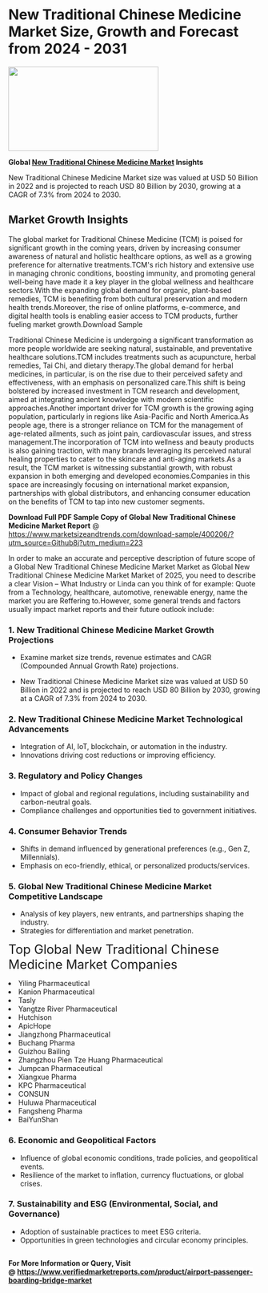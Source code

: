 <H1>New Traditional Chinese Medicine Market Size, Growth and Forecast from 2024 - 2031</H1><img class="aligncenter size-medium wp-image-584254" src="https://thirdeyenews.in/wp-content/uploads/2024/09/Global-Market-Research-300x168.jpeg" alt="" width="300" height="168" /><p><strong>Global&nbsp;<a href="https://www.marketsizeandtrends.com/download-sample/400206/?utm_source=Github8j?utm_medium=223">New Traditional Chinese Medicine Market</a> Insights</strong></p><p>New Traditional Chinese Medicine Market size was valued at USD 50 Billion in 2022 and is projected to reach USD 80 Billion by 2030, growing at a CAGR of 7.3% from 2024 to 2030.</p><p><h2>Market Growth Insights</h2> <p>The global market for Traditional Chinese Medicine (TCM) is poised for significant growth in the coming years, driven by increasing consumer awareness of natural and holistic healthcare options, as well as a growing preference for alternative treatments.TCM's rich history and extensive use in managing chronic conditions, boosting immunity, and promoting general well-being have made it a key player in the global wellness and healthcare sectors.With the expanding global demand for organic, plant-based remedies, TCM is benefiting from both cultural preservation and modern health trends.Moreover, the rise of online platforms, e-commerce, and digital health tools is enabling easier access to TCM products, further fueling market growth.Download Sample</p> <p>Traditional Chinese Medicine is undergoing a significant transformation as more people worldwide are seeking natural, sustainable, and preventative healthcare solutions.TCM includes treatments such as acupuncture, herbal remedies, Tai Chi, and dietary therapy.The global demand for herbal medicines, in particular, is on the rise due to their perceived safety and effectiveness, with an emphasis on personalized care.This shift is being bolstered by increased investment in TCM research and development, aimed at integrating ancient knowledge with modern scientific approaches.Another important driver for TCM growth is the growing aging population, particularly in regions like Asia-Pacific and North America.As people age, there is a stronger reliance on TCM for the management of age-related ailments, such as joint pain, cardiovascular issues, and stress management.The incorporation of TCM into wellness and beauty products is also gaining traction, with many brands leveraging its perceived natural healing properties to cater to the skincare and anti-aging markets.As a result, the TCM market is witnessing substantial growth, with robust expansion in both emerging and developed economies.Companies in this space are increasingly focusing on international market expansion, partnerships with global distributors, and enhancing consumer education on the benefits of TCM to tap into new customer segments.</p><p><span class=""><strong>Download Full PDF Sample Copy of Global New Traditional Chinese Medicine Market Report</strong> @ <a href="https://www.marketsizeandtrends.com/download-sample/400206/?utm_source=Github8j?utm_medium=223" target="_blank">https://www.marketsizeandtrends.com/download-sample/400206/?utm_source=Github8j?utm_medium=223</a></span></p><p>In order to make an accurate and perceptive description of future scope of a Global&nbsp;New Traditional Chinese Medicine Market Market as Global&nbsp;New Traditional Chinese Medicine Market Market of 2025, you need to describe a clear Vision &ndash; What Industry or Linda can you think of for example: Quote from a Technology, healthcare, automotive, renewable energy, name the market you are Reffering to.However, some general trends and factors usually impact market reports and their future outlook include:</p><h3>1.&nbsp;<strong>New Traditional Chinese Medicine Market Growth Projections</strong></h3><ul><li>Examine market size trends, revenue estimates and CAGR (Compounded Annual Growth Rate) projections.</li><li><p>New Traditional Chinese Medicine Market size was valued at USD 50 Billion in 2022 and is projected to reach USD 80 Billion by 2030, growing at a CAGR of 7.3% from 2024 to 2030.</p></li></ul><h3>2.&nbsp;<strong>New Traditional Chinese Medicine Market Technological Advancements</strong></h3><ul><li>Integration of AI, IoT, blockchain, or automation in the industry.</li><li>Innovations driving cost reductions or improving efficiency.</li></ul><h3>3.&nbsp;<strong>Regulatory and Policy Changes</strong></h3><ul><li>Impact of global and regional regulations, including sustainability and carbon-neutral goals.</li><li>Compliance challenges and opportunities tied to government initiatives.</li></ul><h3>4.&nbsp;<strong>Consumer Behavior Trends</strong></h3><ul><li>Shifts in demand influenced by generational preferences (e.g., Gen Z, Millennials).</li><li>Emphasis on eco-friendly, ethical, or personalized products/services.</li></ul><h3>5.&nbsp;<strong>Global New Traditional Chinese Medicine Market Competitive Landscape</strong></h3><ul><li>Analysis of key players, new entrants, and partnerships shaping the industry.</li><li>Strategies for differentiation and market penetration.</li></ul><p data-pm-slice="1 1 []"><span style="color: inherit; font-family: inherit; font-size: 25px;">Top Global New Traditional Chinese Medicine Market Companies</span></p><div class="" data-test-id=""><p><li>Yiling Pharmaceutical</li><li> Kanion Pharmaceutical</li><li> Tasly</li><li> Yangtze River Pharmaceutical</li><li> Hutchison</li><li> ApicHope</li><li> Jiangzhong Pharmaceutical</li><li> Buchang Pharma</li><li> Guizhou Bailing</li><li> Zhangzhou Pien Tze Huang Pharmaceutical</li><li> Jumpcan Pharmaceutical</li><li> Xiangxue Pharma</li><li> KPC Pharmaceutical</li><li> CONSUN</li><li> Huluwa Pharmaceutical</li><li> Fangsheng Pharma</li><li> BaiYunShan</li></p></div><h3>6.&nbsp;<strong>Economic and Geopolitical Factors</strong></h3><ul><li>Influence of global economic conditions, trade policies, and geopolitical events.</li><li>Resilience of the market to inflation, currency fluctuations, or global crises.</li></ul><h3>7.&nbsp;<strong>Sustainability and ESG (Environmental, Social, and Governance)</strong></h3><ul><li>Adoption of sustainable practices to meet ESG criteria.</li><li>Opportunities in green technologies and circular economy principles.</li></ul><h2><strong style="font-size: 14px;">For More Information or Query, Visit @&nbsp;</strong><a style="background-color: #ffffff; font-size: 14px;" href="https://www.marketsizeandtrends.com/report/new-traditional-chinese-medicine-market/" target="_blank">https://www.verifiedmarketreports.com/product/airport-passenger-boarding-bridge-market</a></h2>